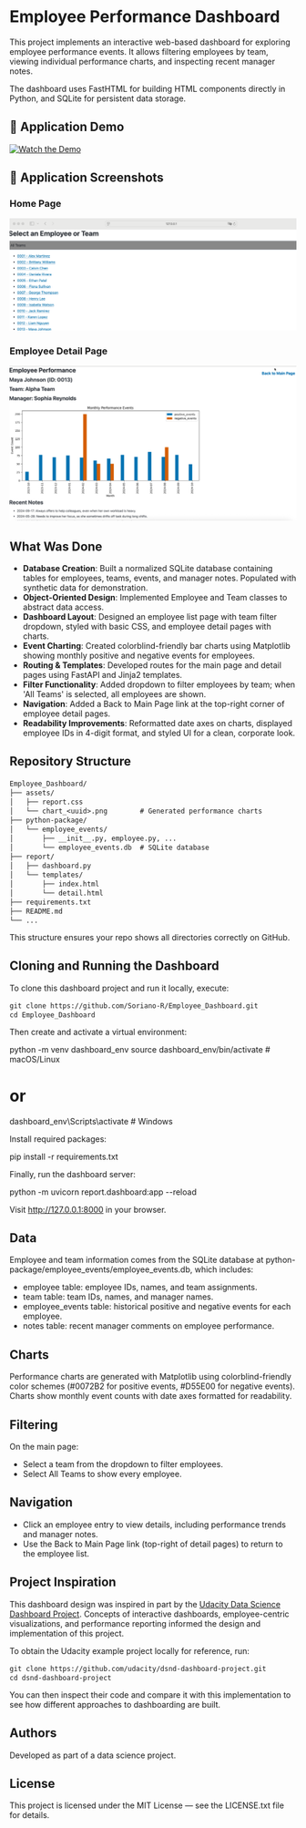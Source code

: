 # Employee Performance Dashboard

This project implements an interactive web-based dashboard for exploring employee performance events. It allows filtering employees by team, viewing individual performance charts, and inspecting recent manager notes.

The dashboard uses FastHTML for building HTML components directly in Python, and SQLite for persistent data storage.

## 🎥 Application Demo

[![Watch the Demo](https://img.shields.io/badge/Video-Demo-blue)](https://app.screencast.com/DGQPc0bQ2dgfC)

## 📸 Application Screenshots

### Home Page
![Dashboard Home](docs/dashboard_home.png)

### Employee Detail Page
![Employee Detail](docs/employee_detail.png)

## What Was Done

- **Database Creation**: Built a normalized SQLite database containing tables for employees, teams, events, and manager notes. Populated with synthetic data for demonstration.
- **Object-Oriented Design**: Implemented Employee and Team classes to abstract data access.
- **Dashboard Layout**: Designed an employee list page with team filter dropdown, styled with basic CSS, and employee detail pages with charts.
- **Event Charting**: Created colorblind-friendly bar charts using Matplotlib showing monthly positive and negative events for employees.
- **Routing & Templates**: Developed routes for the main page and detail pages using FastAPI and Jinja2 templates.
- **Filter Functionality**: Added dropdown to filter employees by team; when 'All Teams' is selected, all employees are shown.
- **Navigation**: Added a Back to Main Page link at the top-right corner of employee detail pages.
- **Readability Improvements**: Reformatted date axes on charts, displayed employee IDs in 4-digit format, and styled UI for a clean, corporate look.

## Repository Structure
```
Employee_Dashboard/
├── assets/
│   ├── report.css
│   └── chart_<uuid>.png        # Generated performance charts
├── python-package/
│   └── employee_events/
│       ├── __init__.py, employee.py, ...
│       └── employee_events.db  # SQLite database
├── report/
│   ├── dashboard.py
│   └── templates/
│       ├── index.html
│       └── detail.html
├── requirements.txt
├── README.md
└── ...
```
This structure ensures your repo shows all directories correctly on GitHub.

## Cloning and Running the Dashboard

To clone this dashboard project and run it locally, execute:

```
git clone https://github.com/Soriano-R/Employee_Dashboard.git
cd Employee_Dashboard
```

Then create and activate a virtual environment:

python -m venv dashboard_env
source dashboard_env/bin/activate  # macOS/Linux
# or
dashboard_env\Scripts\activate     # Windows

Install required packages:

pip install -r requirements.txt

Finally, run the dashboard server:

python -m uvicorn report.dashboard:app --reload

Visit http://127.0.0.1:8000 in your browser.

## Data

Employee and team information comes from the SQLite database at python-package/employee_events/employee_events.db, which includes:

- employee table: employee IDs, names, and team assignments.
- team table: team IDs, names, and manager names.
- employee_events table: historical positive and negative events for each employee.
- notes table: recent manager comments on employee performance.

## Charts

Performance charts are generated with Matplotlib using colorblind-friendly color schemes (#0072B2 for positive events, #D55E00 for negative events). Charts show monthly event counts with date axes formatted for readability.

## Filtering

On the main page:
- Select a team from the dropdown to filter employees.
- Select All Teams to show every employee.

## Navigation

- Click an employee entry to view details, including performance trends and manager notes.
- Use the Back to Main Page link (top-right of detail pages) to return to the employee list.

## Project Inspiration

This dashboard design was inspired in part by the [Udacity Data Science Dashboard Project](https://github.com/udacity/dsnd-dashboard-project). Concepts of interactive dashboards, employee-centric visualizations, and performance reporting informed the design and implementation of this project.

To obtain the Udacity example project locally for reference, run:

```
git clone https://github.com/udacity/dsnd-dashboard-project.git
cd dsnd-dashboard-project
```

You can then inspect their code and compare it with this implementation to see how different approaches to dashboarding are built.

## Authors

Developed as part of a data science project.

## License

This project is licensed under the MIT License — see the LICENSE.txt file for details.
